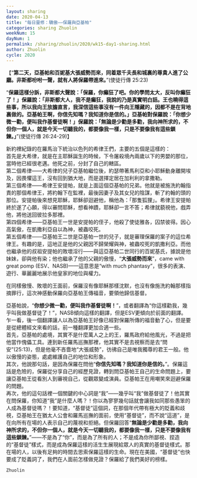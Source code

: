 ```yaml
---
layout: sharing
date: 2020-04-13
title: "每日靈修：驕傲——保羅與亞基帕"
categories: sharing Zhuolin
weekNum: 15
dayNum: 1
permalink: /sharing/zhuolin/2020/wk15-day1-sharing.html
author: Zhuolin
cycle: 2020
---
```


【“**第二天，亞基帕和百妮基大張威勢而來，同着眾千夫長和城裏的尊貴人進了公廳。非斯都吩咐一聲，就有人將保羅帶進來。**”(使徒行傳 25:23)  

“**保羅這樣分訴，非斯都大聲說：「保羅，你癲狂了吧。你的學問太大，反叫你癲狂了！」保羅說：「非斯都大人，我不是癲狂，我說的乃是真實明白話。王也曉得這些事，所以我向王放膽直言，我深信這些事沒有一件向王隱藏的，因都不是在背地裏做的。亞基帕王啊，你信先知嗎？我知道你是信的。」亞基帕對保羅說：「你想少微一勸，便叫我作基督徒啊！」保羅說：「無論是少勸是多勸，我向神所求的，不但你一個人，就是今天一切聽我的，都要像我一樣，只是不要像我有這些鎖鍊。」**”(使徒行傳 26:24-29)】  

新約裡紀錄的在羅馬治下統治以色列的希律王們，主要的五個是這樣的：  
首先是大希律，就是在主耶穌誕生的時候，下令屠殺境內兩歲以下的男嬰的那位，當時他已經很老邁。他死之前，分封了自己的轄區。  
第二個希律——大希律的兒子亞基帕繼位後，約瑟帶著馬利亞和小耶穌動身離開埃及，因畏懼這王，沒有回到猶大地，而是選擇定居在加利利的拿撒勒。  
第三個希律——希律王安提帕，就是上面這個亞基帕的兄弟。他就是被施洗約翰指責的那個希律王，將約翰下在監裡，最後因妻子及其女兒的陰謀，斬了約翰的頭的那位。安提帕後來想見耶穌，耶穌卻迴避他，稱他為：「那隻狐狸」。希律王安提帕終於遂了心願，得以審問耶穌，想看神蹟，耶穌卻一言不答；希律就藐視他，戲弄他，將他送回彼拉多那裡。  
第四個希律——亞基帕王一世是安提帕的侄子，他殺了使徒雅各，囚禁彼得。因心高氣傲，在凱撒利亞自以為神，被蟲咬死。  
第五個希律——亞基帕王二世是亞基帕一世的兒子，就是審理保羅的案子的這位希律王。有趣的是，這地正是他的父親因不歸榮耀與神，被蟲咬死的凱撒利亞。而他也繼承他的叔祖安提帕的敗壞淫行——與這亞基帕二世同行的百妮基氏，據說是他妹妹，卻與他有染；他也繼承了他的父親的傲慢，“**大張威勢而來**”，came with great pomp (ESV、NASB)——這意思是“with much phantasy”，很多的表演、遊行、華麗麗地展示他皇家的地位與權力。  

在同樣傲慢、敗壞的王面前，保羅沒有像耶穌那樣沈默，也沒有像施洗約翰那樣指摘罪行，這次神感動保羅向亞基帕王傳福音，要領他歸信基督。  

亞基帕說，“**你想少微一勸，便叫我作基督徒啊！**”，或者翻譯為“你這樣勸我，幾乎叫我做基督徒了！”，NASB傾向這樣的翻譯，但是ESV更傾向於前面的翻譯。乍一看，後一個翻譯讓人以為亞基帕王好像已經對保羅所傳的福音動了心，但是要是從總體經文來看的話，前一種翻譯更加合適一些。  
首先，亞基帕的處境，其實不是什麼萬人之上的王，羅馬政府給他風光，不過是把他當作傀儡工具。連到新任羅馬巡撫那裡，他其實不是去視察而是去“問安”(25:13)，但是他毫不吝嗇地“大張威勢”，彷彿自己是唯我獨尊的君王一般。他以傲慢的姿態，處處維護自己的地位和形象。  
其次，他說那句話，是因為保羅在問他“**你信先知嗎？我知道你是信的。**”。保羅這話是危險的，保羅從分享自己的經歷見證，轉到問亞基帕王自己的生命問題上，要讓亞基帕王從看別人到審視自己，從觀眾變成演員。亞基帕王在用嘲笑來迴避保羅的問題。  
再次，他的這句話裡一個關鍵的中心詞是“我”——幾乎叫“我”做基督徒了！他其實在問保羅，你知道“我”是什麼人嗎？！你以為寥寥幾句話就會讓我如同那些愚笨的人成為基督徒嗎？！要知道，“基督徒”這個詞，在那個年代帶有極大的貶義和歧視，亞基帕王在猶太人公會和羅馬巡撫的面前，使用“基督徒”，而不說“這道”，是在向所有在場的人表示自己的蔑視和拒絕。但保羅回答“**無論是少勸是多勸，我向神所求的，不但你一個人，就是今天一切聽我的，都要像我一樣，只是不要像我有這些鎖鍊。**”——不是為了“你”，而是為了所有的人；不是成為你所鄙視、捏造的“基督徒”樣式，而是成為保羅這樣的活生生展現給眾人的真實的基督徒樣式。那在場的人，以後有足夠的時間去思索保羅這樣的生命。現在在美國，“基督徒”也快要成了貶義詞了，我們在人面前怎樣做見證？保羅給了我們美好的榜樣。  

`Zhuolin`  
